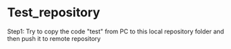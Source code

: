 # Test_repository

Step1: Try to copy the code "test" from PC to this local repository folder and then push it to remote repository
